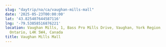 ```yaml
---
slug: "daytrip/na/ca/vaughan-mills-mall"
date: '2025-05-23T00:00:00'
lat: '43.825407644587116'
lng: '-79.53858516876221'
location: Vaughan Mills, 1, Bass Pro Mills Drive, Vaughan, York Region, Golden Horseshoe,
  Ontario, L4K 5W4, Canada
title: Vaughan Mills Mall
---
```



